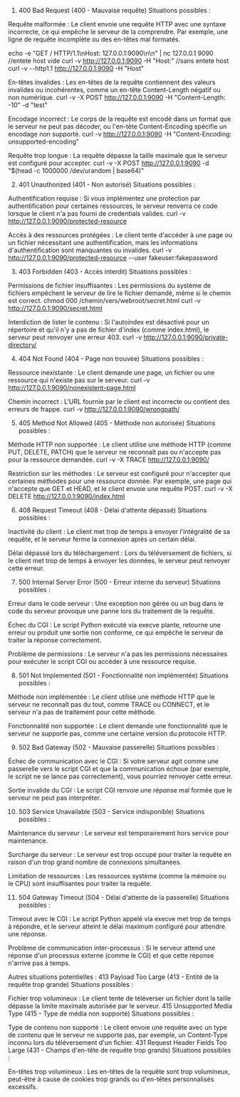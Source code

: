 1. 400 Bad Request (400 - Mauvaise requête)
Situations possibles :

Requête malformée : Le client envoie une requête HTTP avec une syntaxe incorrecte, ce qui empêche le serveur de la comprendre. Par exemple, une ligne de requête incomplète ou des en-têtes mal formatés.

echo -e "GET / HTTP/1.1\nHost: 127.0.0.1:9090\n\n" | nc 127.0.0.1 9090
//entete host vide
curl -v http://127.0.0.1:9090 -H "Host:"
//sans entete host
curl -v --http1.1 http://127.0.0.1:9090 -H "Host"


En-têtes invalides : Les en-têtes de la requête contiennent des valeurs invalides ou incohérentes, comme un en-tête Content-Length négatif ou non numérique.
curl -v -X POST http://127.0.0.1:9090 -H "Content-Length: -10" -d "test"

Encodage incorrect : Le corps de la requête est encodé dans un format que le serveur ne peut pas décoder, ou l'en-tête Content-Encoding spécifie un encodage non supporté.
curl -v http://127.0.0.1:9090 -H "Content-Encoding: unsupported-encoding"

Requête trop longue : La requête dépasse la taille maximale que le serveur est configuré pour accepter.
curl -v -X POST http://127.0.0.1:9090 -d "$(head -c 1000000 /dev/urandom | base64)"

2. 401 Unauthorized (401 - Non autorisé)
Situations possibles :

Authentification requise : Si vous implémentez une protection par authentification pour certaines ressources, le serveur renverra ce code lorsque le client n'a pas fourni de credentials valides.
curl -v http://127.0.0.1:9090/protected-resource

Accès à des ressources protégées : Le client tente d'accéder à une page ou un fichier nécessitant une authentification, mais les informations d'authentification sont manquantes ou invalides.
curl -v http://127.0.0.1:9090/protected-resource --user fakeuser:fakepassword

3. 403 Forbidden (403 - Accès interdit)
Situations possibles :

Permissions de fichier insuffisantes : Les permissions du système de fichiers empêchent le serveur de lire le fichier demandé, même si le chemin est correct.
chmod 000 /chemin/vers/webroot/secret.html
curl -v http://127.0.0.1:9090/secret.html

Interdiction de lister le contenu : Si l'autoindex est désactivé pour un répertoire et qu'il n'y a pas de fichier d'index (comme index.html), le serveur peut renvoyer une erreur 403.
curl -v http://127.0.0.1:9090/private-directory/

4. 404 Not Found (404 - Page non trouvée)
Situations possibles :

Ressource inexistante : Le client demande une page, un fichier ou une ressource qui n'existe pas sur le serveur.
curl -v http://127.0.0.1:9090/nonexistent-page.html

Chemin incorrect : L'URL fournie par le client est incorrecte ou contient des erreurs de frappe.
curl -v http://127.0.0.1:9090/wrongpath/

5. 405 Method Not Allowed (405 - Méthode non autorisée)
Situations possibles :

Méthode HTTP non supportée : Le client utilise une méthode HTTP (comme PUT, DELETE, PATCH) que le serveur ne reconnaît pas ou n'accepte pas pour la ressource demandée.
curl -v -X TRACE http://127.0.0.1:9090/

Restriction sur les méthodes : Le serveur est configuré pour n'accepter que certaines méthodes pour une ressource donnée. Par exemple, une page qui n'accepte que GET et HEAD, et le client envoie une requête POST.
curl -v -X DELETE http://127.0.0.1:9090/index.html

6. 408 Request Timeout (408 - Délai d'attente dépassé)
Situations possibles :

Inactivité du client : Le client met trop de temps à envoyer l'intégralité de sa requête, et le serveur ferme la connexion après un certain délai.

Délai dépassé lors du téléchargement : Lors du téléversement de fichiers, si le client met trop de temps à envoyer les données, le serveur peut renvoyer cette erreur.

7. 500 Internal Server Error (500 - Erreur interne du serveur)
Situations possibles :

Erreur dans le code serveur : Une exception non gérée ou un bug dans le code du serveur provoque une panne lors du traitement de la requête.

Échec du CGI : Le script Python exécuté via execve plante, retourne une erreur ou produit une sortie non conforme, ce qui empêche le serveur de traiter la réponse correctement.

Problème de permissions : Le serveur n'a pas les permissions nécessaires pour exécuter le script CGI ou accéder à une ressource requise.

8. 501 Not Implemented (501 - Fonctionnalité non implémentée)
Situations possibles :

Méthode non implémentée : Le client utilise une méthode HTTP que le serveur ne reconnaît pas du tout, comme TRACE ou CONNECT, et le serveur n'a pas de traitement pour cette méthode.

Fonctionnalité non supportée : Le client demande une fonctionnalité que le serveur ne supporte pas, comme une certaine version du protocole HTTP.

9. 502 Bad Gateway (502 - Mauvaise passerelle)
Situations possibles :

Échec de communication avec le CGI : Si votre serveur agit comme une passerelle vers le script CGI et que la communication échoue (par exemple, le script ne se lance pas correctement), vous pourriez renvoyer cette erreur.

Sortie invalide du CGI : Le script CGI renvoie une réponse mal formée que le serveur ne peut pas interpréter.

10. 503 Service Unavailable (503 - Service indisponible)
Situations possibles :

Maintenance du serveur : Le serveur est temporairement hors service pour maintenance.

Surcharge du serveur : Le serveur est trop occupé pour traiter la requête en raison d'un trop grand nombre de connexions simultanées.

Limitation de ressources : Les ressources système (comme la mémoire ou le CPU) sont insuffisantes pour traiter la requête.

11. 504 Gateway Timeout (504 - Délai d'attente de la passerelle)
Situations possibles :

Timeout avec le CGI : Le script Python appelé via execve met trop de temps à répondre, et le serveur atteint le délai maximum configuré pour attendre une réponse.

Problème de communication inter-processus : Si le serveur attend une réponse d'un processus externe (comme le CGI) et que cette réponse n'arrive pas à temps.

Autres situations potentielles :
413 Payload Too Large (413 - Entité de la requête trop grande)
Situations possibles :

Fichier trop volumineux : Le client tente de téléverser un fichier dont la taille dépasse la limite maximale autorisée par le serveur.
415 Unsupported Media Type (415 - Type de média non supporté)
Situations possibles :

Type de contenu non supporté : Le client envoie une requête avec un type de contenu que le serveur ne supporte pas, par exemple, un Content-Type inconnu lors du téléversement d'un fichier.
431 Request Header Fields Too Large (431 - Champs d'en-tête de requête trop grands)
Situations possibles :

En-têtes trop volumineux : Les en-têtes de la requête sont trop volumineux, peut-être à cause de cookies trop grands ou d'en-têtes personnalisés excessifs.
